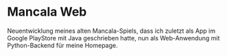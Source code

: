 # Mancala Web

Neuentwicklung meines alten Mancala-Spiels, dass ich zuletzt als App im Google PlayStore mit Java geschrieben hatte, nun als Web-Anwendung mit Python-Backend für meine Homepage.